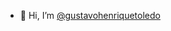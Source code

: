 - 👋 Hi, I’m [@gustavohenriquetoledo](https://www.linkedin.com/in/gustavohenriquetoledo/)

<!---
gustavotsilva/gustavotsilva is a ✨ special ✨ repository because its `README.md` (this file) appears on your GitHub profile.
You can click the Preview link to take a look at your changes.
--->
